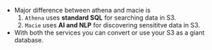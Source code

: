 * Major difference between athena and macie is
  1. `Athena` uses **standard SQL** for searching data in S3.
  2.  `Macie` uses **AI and NLP** for discovering sensititve data in S3.
* With both the services you can convert or use your S3 as a giant database.
